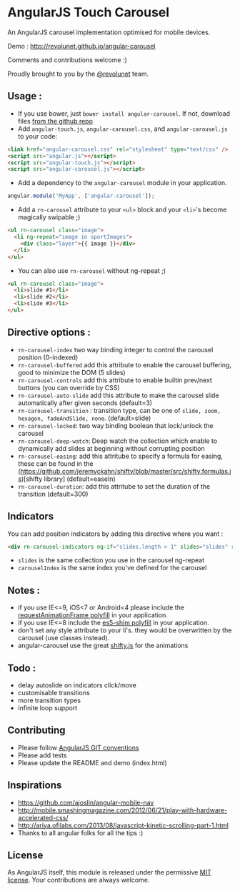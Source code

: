 # AngularJS Touch Carousel

An AngularJS carousel implementation optimised for mobile devices.

Demo : http://revolunet.github.io/angular-carousel

Comments and contributions welcome :)

Proudly brought to you by the [@revolunet](http://twitter.com/revolunet) team.


## Usage :

 - If you use bower, just `bower install angular-carousel`. If not, download files [from the github repo](./dist)
 - Add `angular-touch.js`, `angular-carousel.css`, and `angular-carousel.js` to your code:
```html
<link href="angular-carousel.css" rel="stylesheet" type="text/css" />
<script src="angular.js"></script>
<script src="angular-touch.js"></script>
<script src="angular-carousel.js"></script>
```
 - Add a dependency to the `angular-carousel` module in your application.
```js
angular.module('MyApp', ['angular-carousel']);
```

 - Add a `rn-carousel` attribute to your `<ul>` block and your `<li>`'s become magically swipable ;)
```html
<ul rn-carousel class="image">
  <li ng-repeat="image in sportImages">
    <div class="layer">{{ image }}</div>
  </li>
</ul>
```

 - You can also use `rn-carousel` without ng-repeat ;)
```html
<ul rn-carousel class="image">
  <li>slide #1</li>
  <li>slide #2</li>
  <li>slide #3</li>
</ul>
```

## Directive options :
 - `rn-carousel-index` two way binding integer to control the carousel position (0-indexed)
 - `rn-carousel-buffered` add this attribute to enable the carousel buffering, good to minimize the DOM (5 slides)
 - `rn-carousel-controls` add this attribute to enable builtin prev/next buttons (you can override by CSS)
 - `rn-carousel-auto-slide` add this attribute to make the carousel slide automatically after given seconds (default=3)
 - `rn-carousel-transition` : transition type, can be one of `slide, zoom, hexagon, fadeAndSlide, none`. (default=slide)
 - `rn-carousel-locked`: two way binding boolean that lock/unlock the carousel
 - `rn-carousel-deep-watch`: Deep watch the collection which enable to dynamically add slides at beginning without corrupting position
 - `rn-carousel-easing`: add this attritube to specify a formula for easing, these can be found in the (https://github.com/jeremyckahn/shifty/blob/master/src/shifty.formulas.js)[shifty
 library] (default=easeIn)
 - `rn-carousel-duration`: add this attritube to set the duration of the transition (default=300)

## Indicators

You can add position indicators by adding this directive where you want :
```html
<div rn-carousel-indicators ng-if="slides.length > 1" slides="slides" rn-carousel-index="carouselIndex"></div>
```
 - `slides` is the same collection you use in the carousel ng-repeat
 - `carouselIndex` is the same index you've defined for the carousel

## Notes :
 - if you use IE<=9, iOS<7 or Android<4 please include the [requestAnimationFrame polyfill](https://github.com/darius/requestAnimationFrame/blob/master/requestAnimationFrame.js) in your application.
 - if you use IE<=8 include the [es5-shim polyfill](https://github.com/es-shims/es5-shim/blob/master/es5-shim.min.js) in your application.
 - don't set any style attribute to your li's. they would be overwritten by the carousel (use classes instead).
 - angular-carousel use the great [shifty.js](https://github.com/jeremyckahn/shifty) for the animations

## Todo :
 - delay autoslide on indicators click/move
 - customisable transitions
 - more transition types
 - infinite loop support

## Contributing
 - Please follow [AngularJS GIT conventions](https://docs.google.com/document/d/1QrDFcIiPjSLDn3EL15IJygNPiHORgU1_OOAqWjiDU5Y/edit#)
 - Please add tests
 - Please update the README and demo (index.html)

## Inspirations
 - https://github.com/ajoslin/angular-mobile-nav
 - http://mobile.smashingmagazine.com/2012/06/21/play-with-hardware-accelerated-css/
 - http://ariya.ofilabs.com/2013/08/javascript-kinetic-scrolling-part-1.html
 - Thanks to all angular folks for all the tips :)

## License
As AngularJS itself, this module is released under the permissive [MIT license](http://revolunet.mit-license.org). Your contributions are always welcome.
